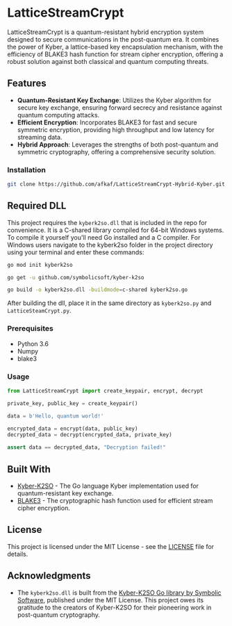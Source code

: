 # LatticeStreamCrypt

LatticeStreamCrypt is a quantum-resistant hybrid encryption system designed to secure communications in the post-quantum era. It combines the power of Kyber, a lattice-based key encapsulation mechanism, with the efficiency of BLAKE3 hash function for stream cipher encryption, offering a robust solution against both classical and quantum computing threats.

## Features

- **Quantum-Resistant Key Exchange**: Utilizes the Kyber algorithm for secure key exchange, ensuring forward secrecy and resistance against quantum computing attacks.
- **Efficient Encryption**: Incorporates BLAKE3 for fast and secure symmetric encryption, providing high throughput and low latency for streaming data.
- **Hybrid Approach**: Leverages the strengths of both post-quantum and symmetric cryptography, offering a comprehensive security solution.

### Installation

```bash
git clone https://github.com/afkaf/LatticeStreamCrypt-Hybrid-Kyber.git
```

## Required DLL

This project requires the `kyberk2so.dll` that is included in the repo for convenience. It is a C-shared library compiled for 64-bit Windows systems. To compile it yourself you'll need Go installed and a C compiler. For Windows users navigate to the kyberk2so folder in the project directory using your terminal and enter these commands:
```bash 
go mod init kyberk2so

go get -u github.com/symbolicsoft/kyber-k2so

go build -o kyberk2so.dll -buildmode=c-shared kyberk2so.go
```
After building the dll, place it in the same directory as `kyberk2so.py` and `LatticeSteamCrypt.py`.

### Prerequisites

- Python 3.6
- Numpy
- blake3

### Usage

```python
from LatticeStreamCrypt import create_keypair, encrypt, decrypt

private_key, public_key = create_keypair()

data = b'Hello, quantum world!'

encrypted_data = encrypt(data, public_key)
decrypted_data = decrypt(encrypted_data, private_key)

assert data == decrypted_data, "Decryption failed!"
```

## Built With

- [Kyber-K2SO](https://github.com/symbolicsoft/kyber-k2so) - The Go language Kyber implementation used for quantum-resistant key exchange.
- [BLAKE3](https://github.com/BLAKE3-team/BLAKE3) - The cryptographic hash function used for efficient stream cipher encryption.

## License

This project is licensed under the MIT License - see the [LICENSE](LICENSE) file for details.

## Acknowledgments

- The `kyberk2so.dll` is built from the [Kyber-K2SO Go library by Symbolic Software](https://github.com/symbolicsoft/kyber-k2so), published under the MIT License. This project owes its gratitude to the creators of Kyber-K2SO for their pioneering work in post-quantum cryptography.